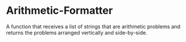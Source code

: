 # Arithmetic-Formatter
A function that receives a list of strings that are arithmetic problems and returns the problems arranged vertically and side-by-side.
